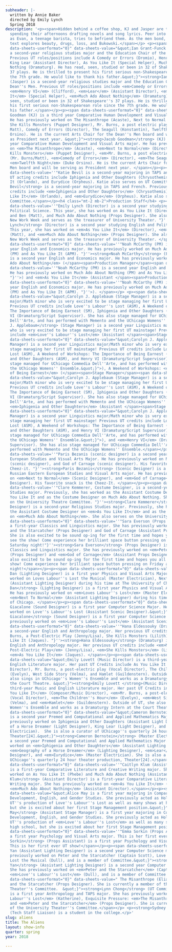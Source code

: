 ```yaml
---
subheader: |-
  written by Annie Baker
  directed by Emily Lynch
  Spring 2018
description: '<p><span>Hidden behind a coffee shop, KJ and Jasper are two lost artists
  spending their afternoons drafting novels and song lyrics. Peer into their hideaway
  as Evan, a teenage barista, tries to befriend them. As the men bond, Annie Baker’s
  text explores beauty, drugs, loss, and Bukowski.</span></p> <p><span><strong><em>CAST</em></strong></span></p><p><span
  data-sheets-userformat="0}" data-sheets-value="&quot;Ian Grant-Funck (Jasper) is
  a second-year religious studies major and the Education Chair of the Dean''s Men.
  Previous UT roles/positions include A Comedy or Errors (Dromio), Henry VI (Clifford),
  King Lear (Assistant Director), As You Like It (Special Helper), Much Ado About
  Nothing (Dramaturg). He has read, seen, studied or been in 32 of Shakespeare''s
  37 plays. He is thrilled to present his first serious non-Shakespearean role since
  the 7th grade. He would like to thank his father.&quot;}"><strong>Ian Grant-Funck</strong>
  (Jasper) is a second-year religious studies major and the Education Chair of the
  Dean''s Men. Previous UT roles/positions include <em>Comedy or Errors</em> (Dromio),
  <em>Henry VI</em> (Clifford), <em>Lear</em> (Assistant Director), <em>As You Like
  It</em> (Special Helper), <em>Much Ado About Nothing</em> (Dramaturg). He has read,
  seen, studied or been in 32 of Shakespeare''s 37 plays. He is thrilled to present
  his first serious non-Shakespearean role since the 7th grade. He would like to thank
  his father.</span></p><p><span data-sheets-userformat="0}" data-sheets-value="&quot;Jacob
  Goodman (KJ) is a third year Comparative Human Development and Visual Arts major.
  He has previously worked on The Misanthrope (Acaste), Next to Normal (Director),
  She Kills Monsters (Puppet Designer), Mr. Burns, a post electric play (Mr. Burns/
  Matt), Comedy of Errors (Director), The Seagull (Konstantin), Twelfth Night (Duke
  Orsino). He is the current Arts Chair for the Dean''s Men board and will be serving
  as President next year. &quot;}"><strong>Jacob Goodman</strong> (KJ) is a third
  year Comparative Human Development and Visual Arts major. He has previously worked
  on <em>The Misanthrope</em> (Acaste), <em>Next to Normal</em> (Director), <em>She
  Kills Monsters</em> (Puppet Designer), <em>Mr. Burns, a post electric play</em>
  (Mr. Burns/Matt), <em>Comedy of Errors</em> (Director), <em>The Seagull</em> (Konstantin),
  <em>Twelfth Night</em> (Duke Orsino). He is the current Arts Chair for the Dean''s
  Men board and will be serving as President next year. </span></p><p><span data-sheets-userformat="0}"
  data-sheets-value=''"Katie Bevil is a second-year majoring in TAPS and French. Previous
  UT acting credits include Iphigenia and Other Daughters (Chrysothemis), As You Like
  It (Orlando), and Eurydice (Orpheus). Katie also serves on UT Committee."}''><strong>Katie
  Bevil</strong> is a second-year majoring in TAPS and French. Previous UT acting
  credits include <em>Iphigenia and Other Daughters</em> (Chrysothemis), <em>As You
  Like It</em> (Orlando), and <em>Eurydice</em> (Orpheus). Katie also serves on UT
  Committee.</span></p><h4 class="mt-2 mb-2">Production Staff</h4> <p><span data-sheets-userformat="0}"
  data-sheets-value=''"Emily Lynch (Director) is a second year studying English and
  Political Science. This year, she has worked on As You Like It (Director), Matt
  and Ben (Matt), and Much Ado About Nothing (Props Designer). She also wrote for
  New Work Week and serves as the treasurer of University Theater. "}''><strong>Emily
  Lynch</strong> (Director) is a second year studying English and Political Science.
  This year, she has worked on <em>As You Like It</em> (Director), <em>Matt and Ben</em>
  (Matt), and <em>Much Ado About Nothing</em> (Props Designer). She also wrote for
  New Work Week and serves as the treasurer of University Theater. </span></p><p><span
  data-sheets-userformat="0}" data-sheets-value=''"Noah McCarthy (PM) is a second
  year English and Economics major. He has previously worked on Much Ado About Nothing
  (PM) and As You Like It (APM). "}''><strong>Noah McCarthy</strong> (Production Manager)
  is a second year English and Economics major. He has previously worked on <em>Much
  Ado About Nothing</em> (</span><span>Production Manager</span><span data-sheets-userformat="0}"
  data-sheets-value=''"Noah McCarthy (PM) is a second year English and Economics major.
  He has previously worked on Much Ado About Nothing (PM) and As You Like It (APM).
  "}''>) and <em>As You Like It</em> (Assistant </span><span>Production Manager</span><span
  data-sheets-userformat="0}" data-sheets-value=''"Noah McCarthy (PM) is a second
  year English and Economics major. He has previously worked on Much Ado About Nothing
  (PM) and As You Like It (APM). "}''>). </span></p> <p><span data-sheets-userformat="0}"
  data-sheets-value="&quot;Carolyn J. Applebaum (Stage Manager) is a second year Linguistics
  major/Math minor who is very excited to be stage managing her first UT mainstage!
  Previous UT credits include Love''s Labour''s Lost (ASM), A Weekend of Workshops:
  The Importance of Being Earnest (SM), Iphigenia and Other Daughters (ASM), and Henry
  VI (Dramaturg/Script Supervisor). She has also stage managed for UChicago Commedia
  Dell''Arte, and has performed with Memento and the UChicago Womens'' Ensemble.&quot;}"><strong>Carolyn
  J. Applebaum</strong> (Stage Manager) is a second year Linguistics major/Math minor
  who is very excited to be stage managing her first UT mainstage! Previous UT credits
  include <em>Love''s Labour''s Lost</em> (Assistant </span><span>Stage Manager</span><span
  data-sheets-userformat="0}" data-sheets-value="&quot;Carolyn J. Applebaum (Stage
  Manager) is a second year Linguistics major/Math minor who is very excited to be
  stage managing her first UT mainstage! Previous UT credits include Love''s Labour''s
  Lost (ASM), A Weekend of Workshops: The Importance of Being Earnest (SM), Iphigenia
  and Other Daughters (ASM), and Henry VI (Dramaturg/Script Supervisor). She has also
  stage managed for UChicago Commedia Dell''Arte, and has performed with Memento and
  the UChicago Womens'' Ensemble.&quot;}">), A Weekend of Workshops: <em>The Importance
  of Being Earnest</em> (</span><span>Stage Manager</span><span data-sheets-userformat="0}"
  data-sheets-value="&quot;Carolyn J. Applebaum (Stage Manager) is a second year Linguistics
  major/Math minor who is very excited to be stage managing her first UT mainstage!
  Previous UT credits include Love''s Labour''s Lost (ASM), A Weekend of Workshops:
  The Importance of Being Earnest (SM), Iphigenia and Other Daughters (ASM), and Henry
  VI (Dramaturg/Script Supervisor). She has also stage managed for UChicago Commedia
  Dell''Arte, and has performed with Memento and the UChicago Womens'' Ensemble.&quot;}">),
  <em>Iphigenia and Other Daughters</em> (Assistant </span><span>Stage Manager</span><span
  data-sheets-userformat="0}" data-sheets-value="&quot;Carolyn J. Applebaum (Stage
  Manager) is a second year Linguistics major/Math minor who is very excited to be
  stage managing her first UT mainstage! Previous UT credits include Love''s Labour''s
  Lost (ASM), A Weekend of Workshops: The Importance of Being Earnest (SM), Iphigenia
  and Other Daughters (ASM), and Henry VI (Dramaturg/Script Supervisor). She has also
  stage managed for UChicago Commedia Dell''Arte, and has performed with Memento and
  the UChicago Womens'' Ensemble.&quot;}">), and <em>Henry VI</em> (Dramaturg/Script
  Supervisor). She has also stage managed for UChicago Commedia Dell''Arte, and has
  performed with Memento and the UChicago Womens'' Ensemble.</span></p> <p><span data-sheets-userformat="0}"
  data-sheets-value=''"Paris Bezanis (scenic designer) is a second year Russian Eastern
  European Studies and Visual Arts Major. He has previously worked on Next to Normal
  (scenic designer), and God of Carnage (scenic designer). His favorite snack is the
  Cheez-it. "}''><strong>Paris Bezanis</strong> (Scenic Designer) is a second year
  Russian Eastern European Studies and Visual Arts major. He has previously worked
  on <em>Next to Normal</em> (Scenic Designer), and <em>God of Carnage</em> (Scenic
  Designer). His favorite snack is the Cheez-It. </span></p><p><span data-sheets-userformat="0}"
  data-sheets-value=''"Clare Kemmerer, Costume Designer, is a second-year Religious
  Studies major. Previously, she has worked as the Assistant Costume Designer on As
  You Like It and as the Costume Designer on Much Ado About Nothing. She also serves
  on the University Theatre Committee. "}''><strong>Clare Kemmerer</strong> (Costume
  Designer) is a second-year Religious Studies major. Previously, she has worked as
  the Assistant Costume Designer on <em>As You Like It</em> and as the Costume Designer
  on <em>Much Ado About Nothing</em>. She also serves on the University Theater Committee. </span></p><p><span
  data-sheets-userformat="0}" data-sheets-value=''"Sara Everson (Props Designer) is
  a first-year Classics and Linguistics major. She has previously worked on Peter
  and the Starcatcher (Props Designer) and God of Carnage (Assistant Props Designer).
  She is also excited to be sound op-ing for the first time and hopes you all come
  see the show! Come experience her brilliant space button pressing on Friday and
  Saturday night!"}''><strong>Sara Everson</strong> (Props Designer) is a first-year
  Classics and Linguistics major. She has previously worked on <em>Peter and the Starcatcher</em>
  (Props Designer) and <em>God of Carnage</em> (Assistant Props Designer). She is
  also excited to be sound op-ing for the first time and hopes you all come see the
  show! Come experience her brilliant space button pressing on Friday and Saturday
  night!</span></p><p><span data-sheets-userformat="0}" data-sheets-value="&quot;Fred
  Dan (Lighting Designer) is a first year Physics and Visual Arts Major. He has previously
  worked on Loves Labour''s Lost the Musical (Master Electrician), Next to Normal
  (Assistant Lighting Designer) during his time at The University of Chicago. &quot;}"><strong>Fred
  Dan</strong> (Lighting Designer) is a first year Physics and Visual Arts Major.
  He has previously worked on <em>Loves Labour''s Lost</em> (Master Electrician),
  <em>Next To Normal</em> (Assistant Lighting Designer) during his time at The University
  of Chicago. </span></p><p><span data-sheets-userformat="0}" data-sheets-value="&quot;Luke
  Giacalone (Sound Designer) is a first year Computer Science Major. He has previously
  worked on Love''s Labour''s Lost (Assistant Scenic Designer).&quot;}"><strong>Luke
  Giacalone</strong> (Sound Designer) is a first year Computer Science major. He has
  previously worked on <em>Love''s Labour''s Lost</em> (Assistant Scenic Designer).</span></p><p><span
  data-sheets-userformat="0}" data-sheets-value=''"Hana Eldessouky (Dramaturg) is
  a second-year English and Anthropology major. Her previous UT credits include Mr.
  Burns, a Post-Electric Play (Jenny/Lisa), She Kills Monsters (Lilith), and As You
  Like It (Jaques). "}''><strong>Hana Eldessouky</strong> (Dramaturg) is a second-year
  English and Anthropology major. Her previous UT credits include <em>Mr. Burns, a
  Post-Electric Play</em> (Jenny/Lisa), <em>She Kills Monsters</em> (Lilith), and
  <em>As You Like It</em> (Jaques). </span></p><p><span data-sheets-userformat="0}"
  data-sheets-value="&quot;Emily Lovett (Music Director) is a third-year Music and
  English Literature major. Her past UT Credits include As You Like It (Composer/Music
  Director), Mr. Burns, a post-electric play (Vocal Director), The Children''s Hour
  (Evelyn), West Side Story (Velma), and Hamlet (Guildenstern). Outside of UT, she
  also sings in UChicago''s Women''s Ensemble and works as a Dramaturgy Intern at
  the Court Theatre. &quot;}"><strong>Emily Lovett </strong>(Music Director) is a
  third-year Music and English Literature major. Her past UT Credits include <em>As
  You Like It</em> (Composer/Music Director), <em>Mr. Burns, a post-electric play</em>
  (Vocal Director), <em>The Children''s Hour</em> (Evelyn), <em>West Side Story</em>
  (Velma), and <em>Hamlet</em> (Guildenstern). Outside of UT, she also sings in UChicago''s
  Women''s Ensemble and works as a Dramaturgy Intern at the Court Theatre. </span></p><p><span
  data-sheets-userformat="0}" data-sheets-value="&quot;Cameron Bernstein (Master Electrician)
  is a second year Premed and Computational and Applied Mathematics Major.  She has
  previously worked on Iphigenia and Other Daughters (Assistant Light Designer), Geography
  of a Horse Dreamer (Light Designer), King Lear (Light Designer), and Eurydice (Master
  Electrician).  She is also a curator of UChicago''s quarterly 24 hour theater production,
  Theater[24].&quot;}"><strong>Cameron Bernstein</strong> (Master Electrician) is
  a second year Premed and Computational and Applied Mathematics Major. She has previously
  worked on <em>Iphigenia and Other Daughters</em> (Assistant Lighting Designer),
  <em>Geography of a Horse Dreamer</em> (Lighting Designer), <em>Lear</em> (Light
  Designer), and <em>Eurydice</em> (Master Electrician). She is also a curator of
  UChicago''s quarterly 24 hour theater production, Theater[24].</span></p> <p><span
  data-sheets-userformat="0}" data-sheets-value=''"Caitlyn Klum (Assistant Director)
  is a first-year Comparative Literature and Creative Writing major. She has previously
  worked on As You Like It (Phebe) and Much Ado About Nothing (Assistant Director)"}''><strong>Caitlyn
  Klum</strong> (Assistant Director) is a first-year Comparative Literature and Creative
  Writing major. She has previously worked on <em>As You Like It</em> (Phebe) and
  <em>Much Ado About Nothing</em> (Assistant Director).</span></p><p><span data-sheets-userformat="0}"
  data-sheets-value="&quot;Alice May is a first year majoring in Comparative Human
  Development, English, and Gender Studies. She previously acted as Holofernes in
  UT''s production of Love''s Labour''s Lost as well as many shows at her high school,
  but she is excited about her first Stage Management position.&quot;}"><strong>Alice
  May</strong> (Assistant Stage Manager) is a first year majoring in Comparative Human
  Development, English, and Gender Studies. She previously acted as Holofernes in
  UT''s production of <em>Love''s Labour''s Lost</em> as well as many shows at her
  high school, but she is excited about her first Stage Management position.</span></p><p><span
  data-sheets-userformat="0}" data-sheets-value=''"Emma Sorkin (Props Assistant) is
  a first year Psychology and Visual Arts major. This is her first ever UT show!"}''><strong>Emma
  Sorkin</strong> (Props Assistant) is a first year Psychology and Visual Arts major.
  This is her first ever UT show!</span></p><p><span data-sheets-userformat="0}" data-sheets-value="&quot;Christine
  Yan (Assistant Lighting Designer) is a second year Computer Science major. She has
  previously worked on Peter and the Starcatcher (Captain Scott), Love''s Labour''s
  Lost the Musical (Dull), and is a member of Committee.&quot;}"><strong>Christine
  Yan</strong> (Assistant Lighting Designer) is a second year Computer Science major.
  She has previously worked on <em>Peter and the Starcatcher</em> (Captain Scott),
  <em>Love''s Labour''s Lost</em> (Dull), and is a member of Committee.</span></p><p><span
  data-sheets-userformat="0}" data-sheets-value=" The Misanthrope (Eliante), and Peter
  and the Starcatcher (Props Designer). She is currently a member of the University
  Theater''s Committee.  &quot;}"><strong>Lynn Chong</strong> (UT Committee Liaison)
  is a first year Anthropology and TAPS major. She has previously worked on <em>Love''s
  Labour''s Lost</em> (Katherine), Exquisite Pressure: <em>The Misanthrope</em> (Eliante),
  and <em>Peter and the Starcatcher</em> (Props Designer). She is currently a member
  of the University Theater''s Committee.</span></p> <p><strong>Sydney Purdue</strong>
  (Tech Staff Liaison) is a student in the college.</p>'
slug: aliens
title: The Aliens
layout: show-info
quarter: spring
year: 2018

---
```

